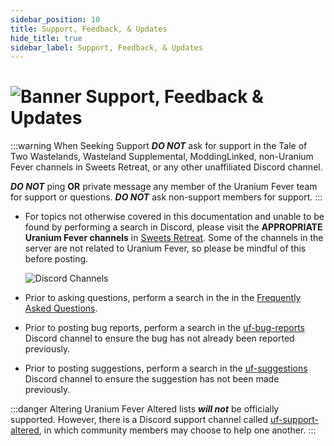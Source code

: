 ```yaml
---
sidebar_position: 10
title: Support, Feedback, & Updates
hide_title: true
sidebar_label: Support, Feedback, & Updates
---
```


# ![Banner Support, Feedback & Updates](https://github.com/user-attachments/assets/5e5b2ad8-8efa-4950-baa4-d315a3f252cf)

:::warning When Seeking Support
***DO NOT*** ask for support in the Tale of Two Wastelands, Wasteland Supplemental, ModdingLinked, non-Uranium Fever channels in Sweets Retreat, or any other unaffiliated Discord channel.

***DO NOT*** ping **OR** private message any member of the Uranium Fever team for support or questions. ***DO NOT*** ask non-support members for support.
:::

- For topics not otherwise covered in this documentation and unable to be found by performing a search in Discord, please visit the **APPROPRIATE** **Uranium Fever channels** in [Sweets Retreat](https://discord.gg/Uu6gZZSaeA). Some of the channels in the server are not related to Uranium Fever, so please be mindful of this before posting.

  ![Discord Channels](https://github.com/user-attachments/assets/112dd7f7-664d-4beb-809f-349b57025d7c)

- Prior to asking questions, perform a search in the in the [Frequently Asked Questions](https://uraniumfever.net/docs/frequentlyaskedquestions).
- Prior to posting bug reports, perform a search in the [uf-bug-reports](https://discord.gg/Uu6gZZSaeA) Discord channel to ensure the bug has not already been reported previously.
- Prior to posting suggestions, perform a search in the [uf-suggestions](https://discord.gg/Uu6gZZSaeA) Discord channel to ensure the suggestion has not been made previously.

:::danger Altering Uranium Fever
Altered lists ***will not*** be officially supported. However, there is a Discord support channel called [uf-support-altered](https://discord.gg/WswmBGXQZt), in which community members may choose to help one another.
:::
